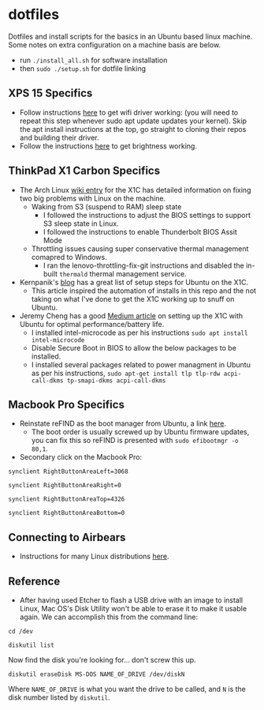 # dotfiles
Dotfiles and install scripts for the basics in an Ubuntu based linux machine. Some notes on extra configuration on a machine basis are below.

* run `./install_all.sh` for software installation
* then `sudo ./setup.sh` for dotfile linking

## XPS 15 Specifics
* Follow instructions [here](https://support.killernetworking.com/knowledge-base/killer-ax1650-in-debian-ubuntu-16-04/) to get wifi driver working: (you will need to repeat this step whenever sudo apt update updates your kernel). Skip the apt install instructions at the top, go straight to cloning their repos and building their driver.
* Follow the instructions [here](https://github.com/TillmannBerg/Ubuntu-Dell-XPS-15-2019) to get brightness working.

## ThinkPad X1 Carbon Specifics
* The Arch Linux [wiki entry](https://wiki.archlinux.org/index.php/Lenovo_ThinkPad_X1_Carbon_(Gen_6)) for the X1C has detailed information on fixing two big problems with Linux on the machine.
  * Waking from S3 (suspend to RAM) sleep state
  	* I followed the instructions to adjust the BIOS settings to support S3 sleep state in Linux.
  	* I followed the instructions to enable Thunderbolt BIOS Assit Mode
  * Throttling issues causing super conservative thermal management comapred to Windows.
  	* I ran the lenovo-throttling-fix-git instructions and disabled the in-built ```thermald``` thermal management service.
* Kernpanik's [blog](http://kernpanik.com/geekstuff/2014/12/29/installing-ubuntu-on-thinkpad-x1-carbon-pt4.html) has a great list of setup steps for Ubuntu on the X1C.
  * This article inspired the automation of installs in this repo and the not taking on what I've done to get the X1C working up to snuff on Ubuntu.
* Jeremy Cheng has a good [Medium article](https://medium.com/@hkdb/ubuntu-18-04-on-lenovo-x1-carbon-6g-d99d5667d4d5) on setting up the X1C with Ubuntu for optimal performance/battery life.
  * I installed intel-microcode as per his instructions ```sudo apt install intel-microcode```
  * Disable Secure Boot in BIOS to allow the below packages to be installed.
  * I installed several packages related to power managment in Ubuntu as per his instructions, ```sudo apt-get install tlp tlp-rdw acpi-call-dkms tp-smapi-dkms acpi-call-dkms```
  
## Macbook Pro Specifics
* Reinstate reFIND as the boot manager from Ubuntu, a link [here](https://askubuntu.com/questions/698606/refind-menu-not-showing-on-a-dual-mac-ubuntu-machine).
  * The boot order is usually screwed up by Ubuntu firmware updates, you can fix this so reFIND is presented with ```sudo efibootmgr -o 80,1```.
* Secondary click on the Macbook Pro:

```synclient RightButtonAreaLeft=3068```

```synclient RightButtonAreaRight=0```

```synclient RightButtonAreaTop=4326```

```synclient RightButtonAreaBottom=0```

## Connecting to Airbears
* Instructions for many Linux distributions [here](https://github.com/chrisjeng/AirBears2).

## Reference
* After having used Etcher to flash a USB drive with an image to install Linux, Mac OS's Disk Utility won't be able to erase it to make it usable again. We can accomplish this from the command line:

```cd /dev```

```diskutil list```

Now find the disk you're looking for... don't screw this up.

```diskutil eraseDisk MS-DOS NAME_OF_DRIVE /dev/diskN```

Where ```NAME_OF_DRIVE``` is what you want the drive to be called, and ```N``` is the disk number listed by ```diskutil```.


